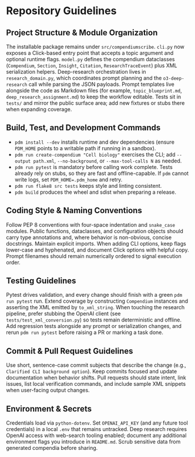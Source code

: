 # Repository Guidelines

## Project Structure & Module Organization
The installable package remains under `src/compendiumscribe`. `cli.py` now exposes a Click-based entry point that accepts a topic argument and optional runtime flags. `model.py` defines the compendium dataclasses (`Compendium`, `Section`, `Insight`, `Citation`, `ResearchTraceEvent`) plus XML serialization helpers. Deep-research orchestration lives in `research_domain.py`, which coordinates prompt planning and the `o3-deep-research` call while parsing the JSON payloads. Prompt templates live alongside the code as Markdown files (for example, `topic_blueprint.md`, `deep_research_assignment.md`) to keep the workflow editable. Tests sit in `tests/` and mirror the public surface area; add new fixtures or stubs there when expanding coverage.

## Build, Test, and Development Commands
- `pdm install --dev` installs runtime and dev dependencies (ensure `PDM_HOME` points to a writable path if running in a sandbox).
- `pdm run create-compendium "Cell biology"` exercises the CLI; add `--output path.xml`, `--no-background`, or `--max-tool-calls N` as needed.
- `pdm run pytest` is mandatory before calling work complete. Tests already rely on stubs, so they are fast and offline-capable. If `pdm` cannot write logs, set `PDM_HOME=.pdm_home` and retry.
- `pdm run flake8 src tests` keeps style and linting consistent.
- `pdm build` produces the wheel and sdist when preparing a release.

## Coding Style & Naming Conventions
Follow PEP 8 conventions with four-space indentation and `snake_case` modules. Public functions, dataclasses, and configuration objects should carry type annotations and, where behavior is non-obvious, concise docstrings. Maintain explicit imports. When adding CLI options, keep flags lower-case and hyphenated, and document Click options with helpful copy. Prompt filenames should remain numerically ordered to signal execution order.

## Testing Guidelines
Pytest drives validation, and every change should finish with a green `pdm run pytest` run. Extend coverage by constructing `Compendium` instances and asserting the XML emitted by `to_xml_string`. When touching the research pipeline, prefer stubbing the OpenAI client (see `tests/test_xml_conversion.py`) so tests remain deterministic and offline. Add regression tests alongside any prompt or serialization changes, and rerun `pdm run pytest` before raising a PR or marking a task done.

## Commit & Pull Request Guidelines
Use short, sentence-case commit subjects that describe the change (e.g., `Clarified CLI background option`). Keep commits focused and update documentation when behavior shifts. Pull requests should state intent, link issues, list local verification commands, and include sample XML snippets when user-facing output changes.

## Environment & Secrets
Credentials load via `python-dotenv`. Set `OPENAI_API_KEY` (and any future tool credentials) in a local `.env` that remains untracked. Deep research requires OpenAI access with web-search tooling enabled; document any additional environment flags you introduce in `README.md`. Scrub sensitive data from generated compendia before sharing.
